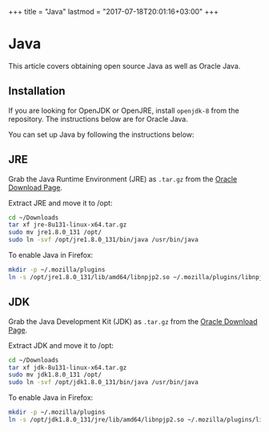 +++
title = "Java"
lastmod = "2017-07-18T20:01:16+03:00"
+++
# Java

This article covers obtaining open source Java as well as Oracle Java.

## Installation

If you are looking for OpenJDK or OpenJRE, install `openjdk-8` from the repository. The instructions below are for Oracle Java.

You can set up Java by following the instructions below:

## JRE

Grab the Java Runtime Environment (JRE) as `.tar.gz` from the [Oracle Download Page](http://www.oracle.com/technetwork/java/javase/downloads/jre8-downloads-2133155.html).

Extract JRE and move it to /opt:

``` bash
cd ~/Downloads
tar xf jre-8u131-linux-x64.tar.gz
sudo mv jre1.8.0_131 /opt/
sudo ln -svf /opt/jre1.8.0_131/bin/java /usr/bin/java
```

To enable Java in Firefox:

``` bash
mkdir -p ~/.mozilla/plugins
ln -s /opt/jre1.8.0_131/lib/amd64/libnpjp2.so ~/.mozilla/plugins/libnpjp2.so
```

## JDK

Grab the Java Development Kit (JDK) as `.tar.gz` from the [Oracle Download Page](http://www.oracle.com/technetwork/java/javase/downloads/jdk8-downloads-2133151.html).

Extract JDK and move it to /opt:

``` bash
cd ~/Downloads
tar xf jdk-8u131-linux-x64.tar.gz
sudo mv jdk1.8.0_131 /opt/
sudo ln -svf /opt/jdk1.8.0_131/bin/java /usr/bin/java
```

To enable Java in Firefox:

``` bash
mkdir -p ~/.mozilla/plugins
ln -s /opt/jdk1.8.0_131/jre/lib/amd64/libnpjp2.so ~/.mozilla/plugins/libnpjp2.so
```